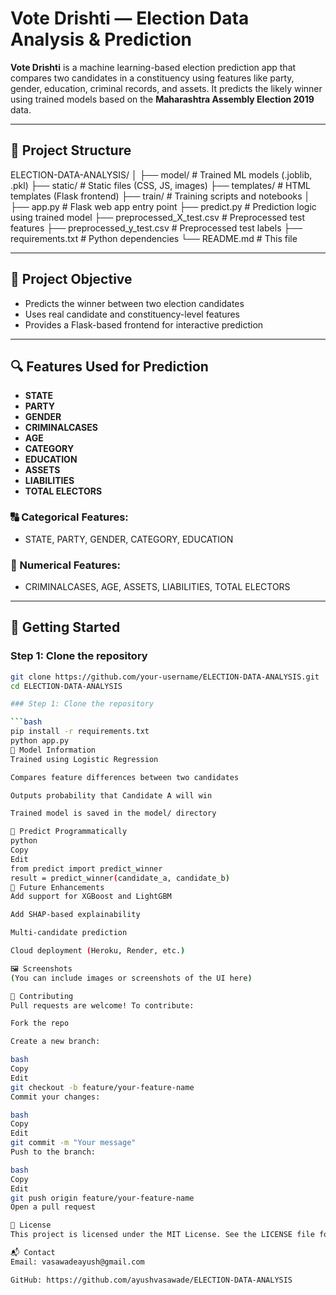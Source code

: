 # Vote Drishti — Election Data Analysis & Prediction

**Vote Drishti** is a machine learning-based election prediction app that compares two candidates in a constituency using features like party, gender, education, criminal records, and assets. It predicts the likely winner using trained models based on the **Maharashtra Assembly Election 2019** data.

---

## 📁 Project Structure
ELECTION-DATA-ANALYSIS/
│
├── model/ # Trained ML models (.joblib, .pkl)
├── static/ # Static files (CSS, JS, images)
├── templates/ # HTML templates (Flask frontend)
├── train/ # Training scripts and notebooks
│
├── app.py # Flask web app entry point
├── predict.py # Prediction logic using trained model
├── preprocessed_X_test.csv # Preprocessed test features
├── preprocessed_y_test.csv # Preprocessed test labels
├── requirements.txt # Python dependencies
└── README.md # This file

---

## 🎯 Project Objective

- Predicts the winner between two election candidates  
- Uses real candidate and constituency-level features  
- Provides a Flask-based frontend for interactive prediction  

---

## 🔍 Features Used for Prediction

- **STATE**  
- **PARTY**  
- **GENDER**  
- **CRIMINALCASES**  
- **AGE**  
- **CATEGORY**  
- **EDUCATION**  
- **ASSETS**  
- **LIABILITIES**  
- **TOTAL ELECTORS**

### 🔠 Categorical Features:
- STATE, PARTY, GENDER, CATEGORY, EDUCATION

### 🔢 Numerical Features:
- CRIMINALCASES, AGE, ASSETS, LIABILITIES, TOTAL ELECTORS

---

## 🚀 Getting Started

### Step 1: Clone the repository
```bash
git clone https://github.com/your-username/ELECTION-DATA-ANALYSIS.git
cd ELECTION-DATA-ANALYSIS

### Step 1: Clone the repository

```bash
pip install -r requirements.txt
python app.py
🤖 Model Information
Trained using Logistic Regression

Compares feature differences between two candidates

Outputs probability that Candidate A will win

Trained model is saved in the model/ directory

🔮 Predict Programmatically
python
Copy
Edit
from predict import predict_winner  
result = predict_winner(candidate_a, candidate_b)
🚧 Future Enhancements
Add support for XGBoost and LightGBM

Add SHAP-based explainability

Multi-candidate prediction

Cloud deployment (Heroku, Render, etc.)

🖼️ Screenshots
(You can include images or screenshots of the UI here)

🤝 Contributing
Pull requests are welcome! To contribute:

Fork the repo

Create a new branch:

bash
Copy
Edit
git checkout -b feature/your-feature-name
Commit your changes:

bash
Copy
Edit
git commit -m "Your message"
Push to the branch:

bash
Copy
Edit
git push origin feature/your-feature-name
Open a pull request

📄 License
This project is licensed under the MIT License. See the LICENSE file for more details.

📬 Contact
Email: vasawadeayush@gmail.com

GitHub: https://github.com/ayushvasawade/ELECTION-DATA-ANALYSIS
